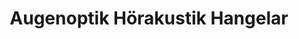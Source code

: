 ---
title: "Augenoptik Hörakustik Hangelar"
url: /sankt-augustin/augenoptik-hoerakustik-hangelar/
shop: Hörgeräte
---